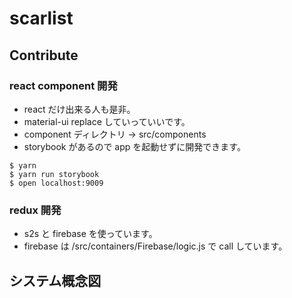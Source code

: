 # scarlist

## Contribute

### react component 開発

- react だけ出来る人も是非。
- material-ui replace していっていいです。
- component ディレクトリ -> src/components
- storybook があるので app を起動せずに開発できます。

```
$ yarn
$ yarn run storybook
$ open localhost:9009
```

### redux 開発

- s2s と firebase を使っています。
- firebase は /src/containers/Firebase/logic.js で call しています。

## システム概念図
